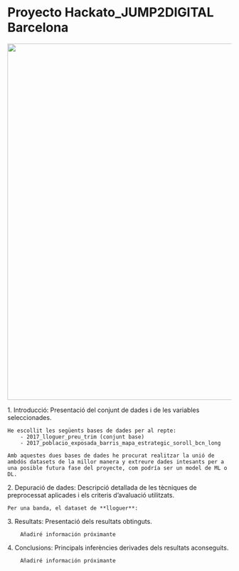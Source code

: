 # Proyecto Hackato_JUMP2DIGITAL Barcelona

<p align="center">
   <img align="center" width="800" src="https://raw.githubusercontent.com/Sergiochueco-94/Hackato_JUMP2DIGITAL/main/Images/Banner.PNG" />
</p>


<sumary> 1. Introducció: Presentació del conjunt de dades i de les variables seleccionades.</sumary>

    He escollit les següents bases de dades per al repte:
        - 2017_lloguer_preu_trim (conjunt base)
        - 2017_poblacio_exposada_barris_mapa_estrategic_soroll_bcn_long

    Amb aquestes dues bases de dades he procurat realitzar la unió de ambdós datasets de la millor manera y extreure dades intesants per a una posible futura fase del proyecte, com podría ser un model de ML o DL.



<sumary> 2. Depuració de dades: Descripció detallada de les tècniques de preprocessat aplicades i els criteris d’avaluació utilitzats. </sumary>

    Per una banda, el dataset de **lloguer**:





<sumary> 3. Resultats: Presentació dels resultats obtinguts. </sumary>
        
        Añadiré información próximante


<sumary> 4. Conclusions: Principals inferències derivades dels resultats aconseguits.  </sumary>
        
        Añadiré información próximante
